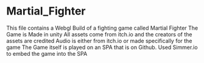 # Martial_Fighter
This file contains a Webgl Build of a fighting game called Martial Fighter
The Game is Made in unity
All assets come from itch.io and the creators of the assets are credited
Audio is either from itch.io or made specifically for the game
The Game itself is played on an SPA that is on Github.
Used Simmer.io to embed the game into the SPA
